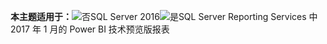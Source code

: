 **本主题适用于：**![否](media/no.png)SQL Server 2016![是](media/yes.png)SQL Server Reporting Services 中 2017 年 1 月的 Power BI 技术预览版报表